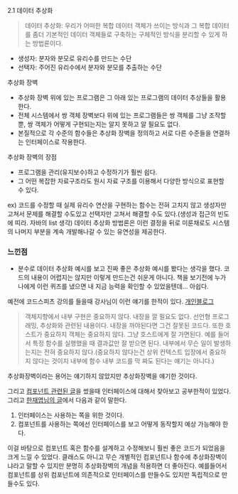 2.1 데이터 추상화

> 데이터 추상화: 우리가 어떠한 복합 데이터 객체가 쓰이는 방식과 그 복합 데이터를 좀더 기본적인 데이터 객체들로 구축하는 구체적인 방식을 분리할 수 있게 하는 방법론이다.

- 생성자: 분자와 분모로 유리수를 만드는 수단
- 선택자: 주어진 유리수에서 분자와 분모를 추출하는 수단

추상화 장벽

- 추상화 장벽 위에 있는 프로그램은 그 아래 있는 프로그램의 데이터 추상들을 활용한다.
- 전체 시스템에서 쌍 객체 장벽보다 위에 있는 프로그램들은 쌍 객체를 그냥 조작할 뿐, 쌍 객체가 어떻게 구현되는지는 알지 못하고 알 필요도 없다.
- 본질적으로 각 수준의 함수들은 추상화 장벽을 정의하고 서로 다른 수준들을 연결하는 인터페이스로 작용한다.

추상화 장벽의 장점

- 프로그램을 관리(유지보수)하고 수정하기가 훨씬 쉽다.
- 그 어떤 복잡한 자료구조라도 원시 자료 구조를 이용해서 다양한 방식으로 표현할 수 있다.

ex) 코드를 수정할 때 실제 유리수 연산을 구현하는 함수는 전혀 고치지 않고 생성자만 고쳐서 문제를 해결할 수도있고 선택자만 고쳐서 해결할 수도 있다.(생성과 접근의 빈도에 띠라. 자바의 list 생각)
데이터 추상화 방법론은 이런 결정을 뒤로 미룬채로도 시스템의 나머지 부분을 계속 개발해나갈 수 있는 유연성을 제공한다.

### 느낀점

- 분수로 데이터 추상화 예시를 보고 진짜 좋은 추상화 예시를 봤다는 생각을 했다. 코드의 내용이 어렵지는 않지만 이렇게 만드는건 쉬운게 아니다. 책을 보기전에 누가 나에게 이런 퀴즈를 냈으면 내 지금 능력을 확인할 수 있었을텐데... 아쉽다.

예전에 코드스피츠 강의를 들을때 강사님이 이런 얘기를 한적이 있다. [개인블로그](https://ms3864.tistory.com/444)

> 객체지향에서 내부 구현은 중요하지 않다. 내장을 깔 필요도 없다. 선언형 프로그래밍, 추상화와 관련된 내용이다. 내장을 까야된다면 그건 잘못된 코드다. 또한 호스트가 중요하지 객체는 중요하지 않다. 그냥 호스트에게 잘 가면된다. 예를 들어서 특정 함수를 실행했을 때 결과값만 잘 받으면 된다. 내부에서 무슨 일이 발생하는지는 전혀 중요하지 않다.(중요하지 않다는건 상위 컨텍스트 입장에서 중요하지 않다는 것이지 내부에 함수 내부 코드를 막 짜도 된다는 얘기는 아니다.)

추상화장벽이라는 용어는 얘기하지 않았지만 추상화장벽을 얘기한 것이다.

그리고 [컴포넌트 관련된 글](https://ms3864.tistory.com/433)을 썼을때 인터페이스에 대해서 찾아보고 공부한적이 있었다. 그리고 [한재엽님의 글](https://jbee.io/web/components-should-be-flexible/)에서 다음과 같이 말한다.

1. 인터페이스는 사용하는 쪽을 위한 것이다.
2. 컴포넌트를 사용하는 쪽에선 인터페이스를 보고 어떻게 동작할지 예상 가능해야 한다.

이걸 바탕으로 컴포넌트 혹은 함수를 설계하고 수정해보니 훨씬 좋은 코드가 되었음을 크게 느낄 수 있었다. 클래스도 아니고 무슨 개별적인 컴포넌트나 함수에 추상화장벽이냐라고 말할 수 있지만 분명히 추상화장벽의 개념을 적용하면 더 좋아진다. 예를들어서 컴포넌트를 상위 컴포넌트에 의존적으로 인터페이스를 만들수도 있지만 독립적으로 만들수도 있다.
